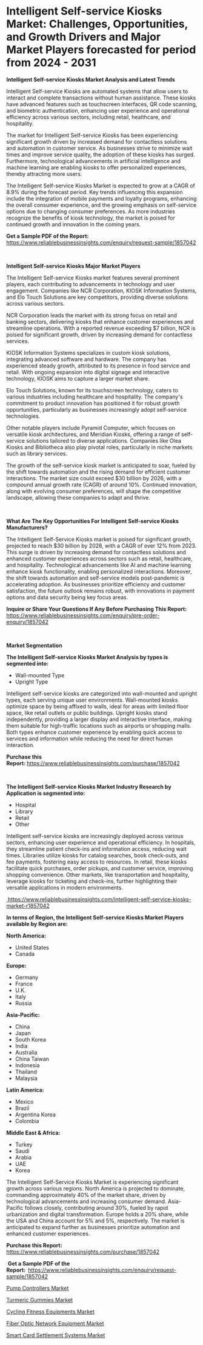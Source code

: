 <p><h1>Intelligent Self-service Kiosks Market: Challenges, Opportunities, and Growth Drivers and Major Market Players forecasted for period from 2024 - 2031</h1></p><p><strong>Intelligent Self-service Kiosks Market Analysis and Latest Trends</strong></p>
<p><p>Intelligent Self-service Kiosks are automated systems that allow users to interact and complete transactions without human assistance. These kiosks have advanced features such as touchscreen interfaces, QR code scanning, and biometric authentication, enhancing user experience and operational efficiency across various sectors, including retail, healthcare, and hospitality.</p><p>The market for Intelligent Self-service Kiosks has been experiencing significant growth driven by increased demand for contactless solutions and automation in customer service. As businesses strive to minimize wait times and improve service quality, the adoption of these kiosks has surged. Furthermore, technological advancements in artificial intelligence and machine learning are enabling kiosks to offer personalized experiences, thereby attracting more users.</p><p>The Intelligent Self-service Kiosks Market is expected to grow at a CAGR of 8.9% during the forecast period. Key trends influencing this expansion include the integration of mobile payments and loyalty programs, enhancing the overall consumer experience, and the growing emphasis on self-service options due to changing consumer preferences. As more industries recognize the benefits of kiosk technology, the market is poised for continued growth and innovation in the coming years.</p></p>
<p><strong>Get a Sample PDF of the Report:&nbsp;</strong> <a href="https://www.reliablebusinessinsights.com/enquiry/request-sample/1857042?utm_campaign=63&utm_medium=2&utm_source=Github&utm_content=ia&utm_term=20102024&utm_id=intelligent-self-service-kiosks">https://www.reliablebusinessinsights.com/enquiry/request-sample/1857042</a></p>
<p>&nbsp;</p>
<p><strong>Intelligent Self-service Kiosks Major Market Players</strong></p>
<p><p>The Intelligent Self-service Kiosks market features several prominent players, each contributing to advancements in technology and user engagement. Companies like NCR Corporation, KIOSK Information Systems, and Elo Touch Solutions are key competitors, providing diverse solutions across various sectors.</p><p>NCR Corporation leads the market with its strong focus on retail and banking sectors, delivering kiosks that enhance customer experiences and streamline operations. With a reported revenue exceeding $7 billion, NCR is poised for significant growth, driven by increasing demand for contactless services.</p><p>KIOSK Information Systems specializes in custom kiosk solutions, integrating advanced software and hardware. The company has experienced steady growth, attributed to its presence in food service and retail. With ongoing expansion into digital signage and interactive technology, KIOSK aims to capture a larger market share.</p><p>Elo Touch Solutions, known for its touchscreen technology, caters to various industries including healthcare and hospitality. The company's commitment to product innovation has positioned it for robust growth opportunities, particularly as businesses increasingly adopt self-service technologies.</p><p>Other notable players include Pyramid Computer, which focuses on versatile kiosk architectures, and Meridian Kiosks, offering a range of self-service solutions tailored to diverse applications. Companies like Olea Kiosks and Bibliotheca also play pivotal roles, particularly in niche markets such as library services.</p><p>The growth of the self-service kiosk market is anticipated to soar, fueled by the shift towards automation and the rising demand for efficient customer interactions. The market size could exceed $30 billion by 2026, with a compound annual growth rate (CAGR) of around 10%. Continued innovation, along with evolving consumer preferences, will shape the competitive landscape, allowing these companies to adapt and thrive.</p></p>
<p>&nbsp;</p>
<p><strong>What Are The Key Opportunities For Intelligent Self-service Kiosks Manufacturers?</strong></p>
<p><p>The Intelligent Self-Service Kiosks market is poised for significant growth, projected to reach $30 billion by 2028, with a CAGR of over 12% from 2023. This surge is driven by increasing demand for contactless solutions and enhanced customer experiences across sectors such as retail, healthcare, and hospitality. Technological advancements like AI and machine learning enhance kiosk functionality, enabling personalized interactions. Moreover, the shift towards automation and self-service models post-pandemic is accelerating adoption. As businesses prioritize efficiency and customer satisfaction, the future outlook remains robust, with innovations in payment options and data security being key focus areas.</p></p>
<p><strong>Inquire or Share Your Questions If Any Before Purchasing This Report:</strong> <a href="https://www.reliablebusinessinsights.com/enquiry/pre-order-enquiry/1857042?utm_campaign=63&utm_medium=2&utm_source=Github&utm_content=ia&utm_term=20102024&utm_id=intelligent-self-service-kiosks">https://www.reliablebusinessinsights.com/enquiry/pre-order-enquiry/1857042</a></p>
<p>&nbsp;</p>
<p><strong>Market Segmentation</strong></p>
<p><strong>The Intelligent Self-service Kiosks Market Analysis by types is segmented into:</strong></p>
<p><ul><li>Wall-mounted Type</li><li>Upright Type</li></ul></p>
<p><p>Intelligent self-service kiosks are categorized into wall-mounted and upright types, each serving unique user environments. Wall-mounted kiosks optimize space by being affixed to walls, ideal for areas with limited floor space, like retail outlets or public buildings. Upright kiosks stand independently, providing a larger display and interactive interface, making them suitable for high-traffic locations such as airports or shopping malls. Both types enhance customer experience by enabling quick access to services and information while reducing the need for direct human interaction.</p></p>
<p><strong>Purchase this Report:&nbsp;</strong><a href="https://www.reliablebusinessinsights.com/purchase/1857042?utm_campaign=63&utm_medium=2&utm_source=Github&utm_content=ia&utm_term=20102024&utm_id=intelligent-self-service-kiosks">https://www.reliablebusinessinsights.com/purchase/1857042</a></p>
<p>&nbsp;</p>
<p><strong>The Intelligent Self-service Kiosks Market Industry Research by Application is segmented into:</strong></p>
<p><ul><li>Hospital</li><li>Library</li><li>Retail</li><li>Other</li></ul></p>
<p><p>Intelligent self-service kiosks are increasingly deployed across various sectors, enhancing user experience and operational efficiency. In hospitals, they streamline patient check-ins and information access, reducing wait times. Libraries utilize kiosks for catalog searches, book check-outs, and fee payments, fostering easy access to resources. In retail, these kiosks facilitate quick purchases, order pickups, and customer service, improving shopping convenience. Other markets, like transportation and hospitality, leverage kiosks for ticketing and check-ins, further highlighting their versatile applications in modern environments.</p></p>
<p><a href="https://www.reliablebusinessinsights.com/intelligent-self-service-kiosks-market-r1857042?utm_campaign=63&utm_medium=2&utm_source=Github&utm_content=ia&utm_term=20102024&utm_id=intelligent-self-service-kiosks">&nbsp;https://www.reliablebusinessinsights.com/intelligent-self-service-kiosks-market-r1857042</a></p>
<p><strong>In terms of Region, the Intelligent Self-service Kiosks Market Players available by Region are:</strong></p>
<p>
    <p> <strong> North America: </strong>
        <ul>
            <li>United States</li>
            <li>Canada</li>
        </ul>
        </p> 
    <p> <strong> Europe: </strong>
        <ul>
            <li>Germany</li>
            <li>France</li>
            <li>U.K.</li>
            <li>Italy</li>
            <li>Russia</li>
        </ul>
        </p> 
    <p> <strong> Asia-Pacific: </strong>
        <ul>
            <li>China</li>
            <li>Japan</li>
            <li>South Korea</li>
            <li>India</li>
            <li>Australia</li>
            <li>China Taiwan</li>
            <li>Indonesia</li>
            <li>Thailand</li>
            <li>Malaysia</li>
        </ul>
        </p> 
    <p> <strong> Latin America: </strong>
        <ul>
            <li>Mexico</li>
            <li>Brazil</li>
            <li>Argentina Korea</li>
            <li>Colombia</li>
        </ul>
        </p> 
    <p> <strong> Middle East & Africa: </strong>
        <ul>
            <li>Turkey</li>
            <li>Saudi</li>
            <li>Arabia</li>
            <li>UAE</li>
            <li>Korea</li>
        </ul>
    </p>
    </p>
<p><p>The Intelligent Self-Service Kiosks Market is experiencing significant growth across various regions. North America is projected to dominate, commanding approximately 40% of the market share, driven by technological advancements and increasing consumer demand. Asia-Pacific follows closely, contributing around 30%, fueled by rapid urbanization and digital transformation. Europe holds a 20% share, while the USA and China account for 5% and 5%, respectively. The market is anticipated to expand further as businesses prioritize automation and enhanced customer experiences.</p></p>
<p><strong>Purchase this Report: </strong><a href="https://www.reliablebusinessinsights.com/purchase/1857042?utm_campaign=63&utm_medium=2&utm_source=Github&utm_content=ia&utm_term=20102024&utm_id=intelligent-self-service-kiosks">https://www.reliablebusinessinsights.com/purchase/1857042</a></p>
<p>&nbsp;<strong>Get a Sample PDF of the Report:&nbsp;&nbsp;</strong><a href="https://www.reliablebusinessinsights.com/enquiry/request-sample/1857042?utm_campaign=63&utm_medium=2&utm_source=Github&utm_content=ia&utm_term=20102024&utm_id=intelligent-self-service-kiosks">https://www.reliablebusinessinsights.com/enquiry/request-sample/1857042</a></p>
<p><strong></strong></p>
<p><p><a href="https://issuu.com/reportprime-2/docs/pump-controllers-market-size-2030.p_4cad4aec7ab4d7?utm_campaign=63&utm_medium=2&utm_source=Github&utm_content=ia&utm_term=20102024&utm_id=intelligent-self-service-kiosks">Pump Controllers Market</a></p><p><a href="https://www.linkedin.com/pulse/deep-dive-turmeric-gummies-market-itstrends-segmentation-z5ine?utm_campaign=63&utm_medium=2&utm_source=Github&utm_content=ia&utm_term=20102024&utm_id=intelligent-self-service-kiosks">Turmeric Gummies Market</a></p><p><a href="https://github.com/maq4brod/Market-Research-Report-List-1/blob/main/cycling-fitness-equipments-market.md?utm_campaign=63&utm_medium=2&utm_source=Github&utm_content=ia&utm_term=20102024&utm_id=intelligent-self-service-kiosks">Cycling Fitness Equipments Market</a></p><p><a href="https://issuu.com/reportprime-2/docs/fiber-optic-network-equipment-marke_98c4f6f62282d7?utm_campaign=63&utm_medium=2&utm_source=Github&utm_content=ia&utm_term=20102024&utm_id=intelligent-self-service-kiosks">Fiber Optic Network Equipment Market</a></p><p><a href="https://github.com/rovj3gerson/Market-Research-Report-List-1/blob/main/smart-card-settlement-systems-market.md?utm_campaign=63&utm_medium=2&utm_source=Github&utm_content=ia&utm_term=20102024&utm_id=intelligent-self-service-kiosks">Smart Card Settlement Systems Market</a></p></p>